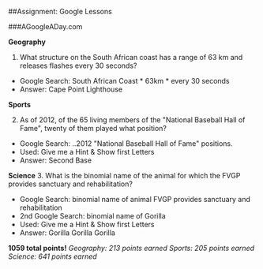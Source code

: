 ##Assignment: Google Lessons

###AGoogleADay.com

**Geography**

1. What structure on the South African coast has a range of 63 km and releases flashes every 30 seconds?
  *  Google Search: South African Coast * 63km * every 30 seconds
  * Answer: Cape Point Lighthouse

**Sports**

2. As of 2012, of the 65 living members of the "National Baseball Hall of Fame", twenty of them played what position?
  * Google Search: ..2012 "National Baseball Hall of Fame" positions.
  * Used: Give me a Hint & Show first Letters
  * Answer: Second Base

**Science**
3. What is the binomial name of the animal for which the FVGP provides sanctuary and rehabilitation?
  * Google Search: binomial name of animal FVGP provides sanctuary and rehabilitation
  * 2nd Google Search: binomial name of Gorilla
  * Used: Give me a Hint & Show first Letters
  * Answer: Gorilla Gorilla Gorilla

**1059 total points!**
*Geography: 213 points earned*
*Sports: 205 points earned*
*Science: 641 points earned*
